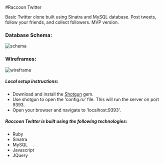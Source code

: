 #Raccoon Twitter

Basic Twitter clone built using Sinatra and MySQL database. Post tweets, follow your friends, and collect followers. MVP version.

### Database Schema:

![schema](http://i59.tinypic.com/j12i9t.png "Schema")

### Wireframes:

![wireframe](http://i61.tinypic.com/8y845z.jpg "Wireframe")

##### Local setup instructions:
- Download and install the [Shotgun](https://github.com/rtomayko/shotgun) gem.
- Use shotgun to open the 'config.ru' file. This will run the server on port 9393.
- Open your browser and navigate to 'localhost:9393'.

##### Raccoon Twitter is built using the following technologies:
- Ruby
- Sinatra
- MySQL
- Javascript
- JQuery